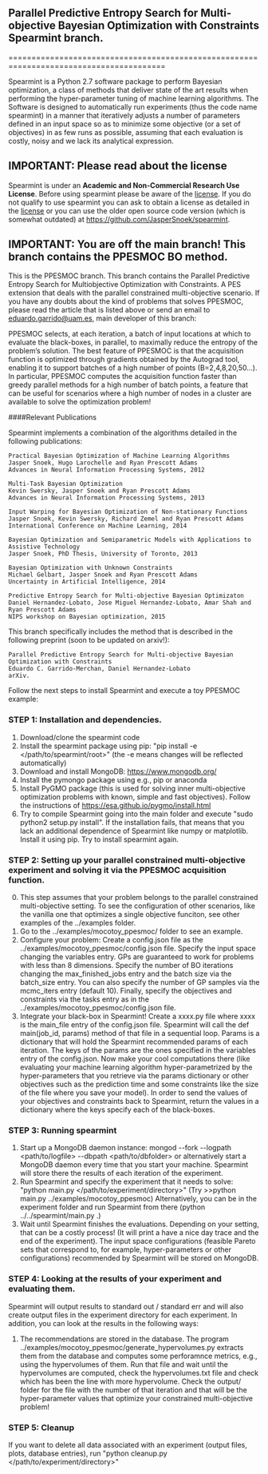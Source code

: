 ## Parallel Predictive Entropy Search for Multi-objective Bayesian Optimization with Constraints Spearmint branch.
========================================================================================

Spearmint is a Python 2.7 software package to perform Bayesian optimization, a class of methods that deliver state of the art results when performing the hyper-parameter tuning of machine learning algorithms. The Software is designed to automatically run experiments (thus the code name spearmint) in a manner that iteratively adjusts a number of parameters defined in an input space so as to minimize some objective (or a set of objectives) in as few runs as possible, assuming that each evaluation is costly, noisy and we lack its analytical expression.

## IMPORTANT: Please read about the license
Spearmint is under an **Academic and Non-Commercial Research Use License**.  Before using spearmint please be aware of the [license](LICENSE.md).  If you do not qualify to use spearmint you can ask to obtain a license as detailed in the [license](LICENSE.md) or you can use the older open source code version (which is somewhat outdated) at https://github.com/JasperSnoek/spearmint.  

## IMPORTANT: You are off the main branch! This branch contains the PPESMOC BO method.
This is the PPESMOC branch. This branch contains the Parallel Predictive Entropy Search for Multiobjective Optimization with Constraints. A PES extension that deals with the parallel constrained multi-objective scenario. If you have any doubts about the kind of problems that solves PPESMOC, please read the article that is listed above or send an email to eduardo.garrido@uam.es, main developer of this branch:

PPESMOC selects, at each iteration, a batch of input locations at which to evaluate the black-boxes, in parallel, to maximally reduce the entropy of the
problem’s solution. The best feature of PPESMOC is that the acquisition function is optimized through gradients obtained by the Autograd tool, enabling it to support batches of a high number of points (B=2,4,8,20,50...). In particular, PPESMOC computes the acquisition function faster than greedy parallel methods for a high number of batch points, a feature that can be useful for scenarios where a high number of nodes in a cluster are available to solve the optimization problem!

####Relevant Publications

Spearmint implements a combination of the algorithms detailed in the following publications:

    Practical Bayesian Optimization of Machine Learning Algorithms  
    Jasper Snoek, Hugo Larochelle and Ryan Prescott Adams  
    Advances in Neural Information Processing Systems, 2012  

    Multi-Task Bayesian Optimization  
    Kevin Swersky, Jasper Snoek and Ryan Prescott Adams  
    Advances in Neural Information Processing Systems, 2013  

    Input Warping for Bayesian Optimization of Non-stationary Functions  
    Jasper Snoek, Kevin Swersky, Richard Zemel and Ryan Prescott Adams  
    International Conference on Machine Learning, 2014  

    Bayesian Optimization and Semiparametric Models with Applications to Assistive Technology  
    Jasper Snoek, PhD Thesis, University of Toronto, 2013  
  
    Bayesian Optimization with Unknown Constraints
    Michael Gelbart, Jasper Snoek and Ryan Prescott Adams
    Uncertainty in Artificial Intelligence, 2014

    Predictive Entropy Search for Multi-objective Bayesian Optimizaton
    Daniel Hernandez-Lobato, Jose Miguel Hernandez-Lobato, Amar Shah and Ryan Prescott Adams
    NIPS workshop on Bayesian optimization, 2015

This branch specifically includes the method that is described in the following preprint (soon to be updated on arxiv!):

    Parallel Predictive Entropy Search for Multi-objective Bayesian Optimization with Constraints
    Eduardo C. Garrido-Merchan, Daniel Hernandez-Lobato
    arXiv.


Follow the next steps to install Spearmint and execute a toy PPESMOC example:

### STEP 1: Installation and dependencies.
1. Download/clone the spearmint code
2. Install the spearmint package using pip: "pip install -e \</path/to/spearmint/root\>" (the -e means changes will be reflected automatically)
3. Download and install MongoDB: https://www.mongodb.org/
4. Install the pymongo package using e.g., pip or anaconda
5. Install PyGMO package (this is used for solving inner multi-objective optimization problems with known, simple and fast objectives). Follow the instructions of https://esa.github.io/pygmo/install.html
6. Try to compile Spearmint going into the main folder and execute "sudo python2 setup.py install". If the installation fails, that means that you lack an additional dependence of Spearmint like numpy or matplotlib. Install it using pip. Try to install spearmint again.

### STEP 2: Setting up your parallel constrained multi-objective experiment and solving it via the PPESMOC acquisition function.
0. This step assumes that your problem belongs to the parallel constrained multi-objective setting. To see the configuration of other scenarios, like the vanilla one that optimizes a single objective funciton, see other examples of the ../examples folder.
1. Go to the ../examples/mocotoy_ppesmoc/ folder to see an example.  
2. Configure your problem: Create a config.json file as the ../examples/mocotoy_ppesmoc/config.json file. Specify the input space changing the variables entry. GPs are guaranteed to work for problems with less than 8 dimensions. Specify the number of BO iterations changing the max_finished_jobs entry and the batch size via the batch_size entry. You can also specify the number of GP samples via the mcmc_iters entry (default 10). Finally, specify the objectives and constraints via the tasks entry as in the ../examples/mocotoy_ppesmoc/config.json file.
3. Integrate your black-box in Spearmint! Create a xxxx.py file where xxxx is the main_file entry of the config.json file. Spearmint will call the def main(job_id, params) method of that file in a sequential loop. Params is a dictionary that will hold the Spearmint recommended params of each iteration. The keys of the params are the ones specified in the variables entry of the config.json. Now make your cool computations there (like evaluating your machine learning algorithm hyper-parametrized by the hyper-parameters that you retrieve via the params dictionary or other objectives such as the prediction time and some constraints like the size of the file where you save your model). In order to send the values of your objectives and constraints back to Spearmint, return the values in a dictionary where the keys specify each of the black-boxes.

### STEP 3: Running spearmint
1. Start up a MongoDB daemon instance: mongod --fork --logpath \<path/to/logfile\> --dbpath \<path/to/dbfolder\> or alternatively start a MongoDB daemon every time that you start your machine. Spearmint will store there the results of each iteration of the experiment.
2. Run Spearmint and specify the experiment that it needs to solve: "python main.py \</path/to/experiment/directory\>"
(Try >>python main.py ../examples/mocotoy_ppesmoc) Alternatively, you can be in the experiment folder and run Spearmint from there (python ../../spearmint/main.py .)
3. Wait until Spearmint finishes the evaluations. Depending on your setting, that can be a costly process! (It will print a have a nice day trace and the end of the experiment). The input space configurations (feasible Pareto sets that correspond to, for example, hyper-parameters or other configurations) recommended by Spearmint will be stored on MongoDB.

### STEP 4: Looking at the results of your experiment and evaluating them.
Spearmint will output results to standard out / standard err and will also create output files in the experiment directory for each experiment. In addition, you can look at the results in the following ways:

1. The recommendations are stored in the database. The program ../examples/mocotoy_ppesmoc/generate_hypervolumes.py extracts them from the database and computes some perforamnce metrics, e.g., using the hypervolumes of them. Run that file and wait until the hypervolumes are computed, check the hypervolumes.txt file and check which has been the line with more hypervolume. Check the output/ folder for the file with the number of that iteration and that will be the hyper-parameter values that optimize your constrained multi-objective problem!

### STEP 5: Cleanup
If you want to delete all data associated with an experiment (output files, plots, database entries), run "python cleanup.py \</path/to/experiment/directory\>" 
